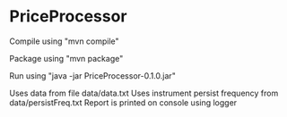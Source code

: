 # PriceProcessor

Compile using
"mvn compile"

Package using
"mvn package"

Run using
"java -jar PriceProcessor-0.1.0.jar"


Uses data from file data/data.txt
Uses instrument persist frequency from data/persistFreq.txt
Report is printed on console using logger

